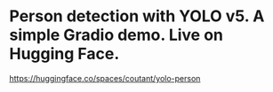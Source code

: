 # Person detection with YOLO v5. A simple Gradio demo. Live on Hugging Face.

https://huggingface.co/spaces/coutant/yolo-person
